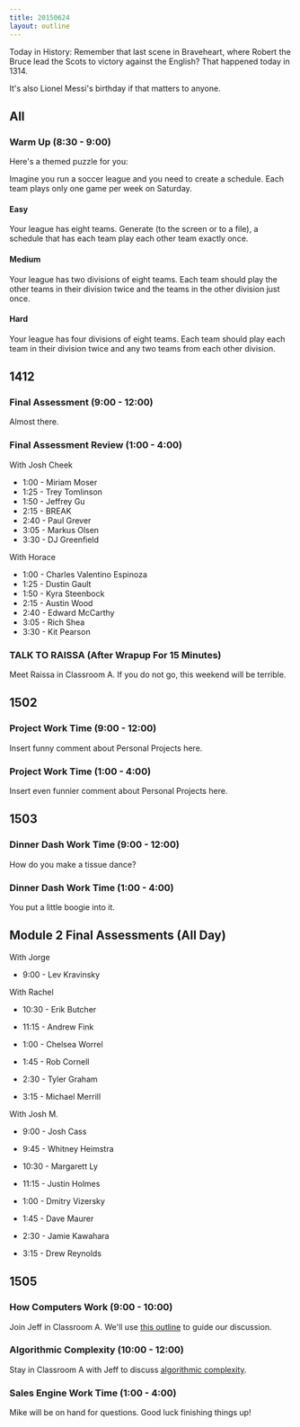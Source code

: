 ```yaml
---
title: 20150624
layout: outline
---
```


Today in History: Remember that last scene in Braveheart, where Robert the Bruce lead the Scots
to victory against the English? That happened today in 1314.

It's also Lionel Messi's birthday if that matters to anyone.

## All 

### Warm Up (8:30 - 9:00)

Here's a themed puzzle for you:

Imagine you run a soccer league and you need to create a schedule. Each team
plays only one game per week on Saturday.

#### Easy

Your league has eight teams. Generate (to the screen or to a file), a schedule that has each team play each other team exactly once.

#### Medium

Your league has two divisions of eight teams. Each team should play the other
teams in their division twice and the teams in the other division just once.

#### Hard

Your league has four divisions of eight teams. Each team should play each team
in their division twice and any two teams from each other division.

## 1412 

###  Final Assessment (9:00 - 12:00)

Almost there.

### Final Assessment Review (1:00 - 4:00)

With Josh Cheek

* 1:00 - Miriam Moser
* 1:25 - Trey Tomlinson 
* 1:50 - Jeffrey Gu
* 2:15 - BREAK
* 2:40 - Paul Grever
* 3:05 - Markus Olsen
* 3:30 - DJ Greenfield 


With Horace

* 1:00 - Charles Valentino Espinoza
* 1:25 - Dustin Gault
* 1:50 - Kyra Steenbock
* 2:15 - Austin Wood
* 2:40 - Edward McCarthy
* 3:05 - Rich Shea
* 3:30 - Kit Pearson

### TALK TO RAISSA (After Wrapup For 15 Minutes)

Meet Raissa in Classroom A.  If you do not go, this weekend will be terrible.


## 1502

### Project Work Time (9:00 - 12:00)

Insert funny comment about Personal Projects here.

### Project Work Time (1:00 - 4:00)

Insert even funnier comment about Personal Projects here.



## 1503

### Dinner Dash Work Time (9:00 - 12:00)

How do you make a tissue dance?

### Dinner Dash Work Time (1:00 - 4:00)

You put a little boogie into it.

## Module 2 Final Assessments (All Day)

With Jorge

* 9:00 - Lev Kravinsky

With Rachel

* 10:30 - Erik Butcher
* 11:15 - Andrew Fink

* 1:00 - Chelsea Worrel
* 1:45 - Rob Cornell
* 2:30 - Tyler Graham
* 3:15 - Michael Merrill

With Josh M.

* 9:00 - Josh Cass
* 9:45 - Whitney Heimstra
* 10:30 - Margarett Ly
* 11:15 - Justin Holmes

* 1:00 - Dmitry Vizersky
* 1:45 - Dave Maurer
* 2:30 - Jamie Kawahara
* 3:15 - Drew Reynolds

## 1505

### How Computers Work (9:00 - 10:00)

Join Jeff in Classroom A. We'll use [this outline](https://github.com/turingschool/lesson_plans/blob/master/ruby_01-object_oriented_programming_with_ruby/how_computers_work.markdown)
to guide our discussion.

### Algorithmic Complexity (10:00 - 12:00)

Stay in Classroom A with Jeff to discuss [algorithmic complexity](https://github.com/turingschool/lesson_plans/blob/master/ruby_01-object_oriented_programming_with_ruby/algorthmic_complexity.markdown).

### Sales Engine Work Time (1:00 - 4:00)

Mike will be on hand for questions. Good luck finishing things up!
